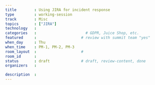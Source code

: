 ```yaml
---
title        : Using JIRA for incident response
type         : working-session
track        : Misc
topics       : ["JIRA"]
technology   :
categories   :                      # GDPR, Juice Shop, etc.
featured     :                    # review with summit team "yes"
when_day     : Thu
when_time    : PM-1, PM-2, PM-3
room_layout  :                    #
room_id      :
status       : draft              # draft, review-content, done
organizers   :

description  :
---
```


<!-- (add more details about DevSecOps Maturity Model here)

## WHY

(...)

## What

(...)

## Outcomes

(...)

## References

(...) -->
